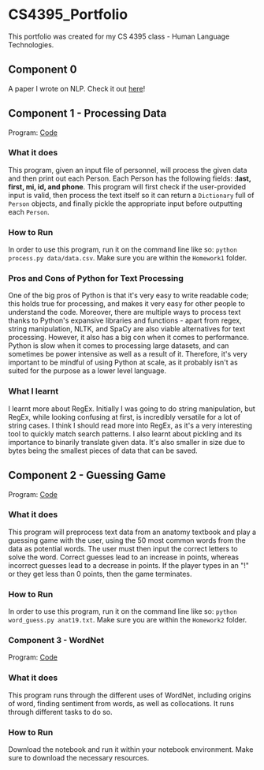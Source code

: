 # CS4395_Portfolio
This portfolio was created for my CS 4395 class - Human Language Technologies.

## Component 0
A paper I wrote on NLP. Check it out [here](Overview_of_NLP.pdf)!

## Component 1 - Processing Data
Program: [Code](Homework1/process.py)
### What it does
This program, given an input file of personnel, will process the given data and then print out each Person. Each Person has the following fields: **:last, first, mi, id, and phone**. This program will first check if the user-provided input is valid, then process the text itself so it can return a `Dictionary` full of `Person` objects, and finally pickle the appropriate input before outputting each `Person`.
### How to Run
In order to use this program, run it on the command line like so:
`python process.py data/data.csv`. Make sure you are within the `Homework1` folder.
### Pros and Cons of Python for Text Processing
One of the big pros of Python is that it's very easy to write readable code; this holds true for processing, and makes it very easy for other people to understand the code. Moreover, there are multiple ways to process text thanks to Python's expansive libraries and functions - apart from regex, string manipulation, NLTK, and SpaCy are also viable alternatives for text processing.
However, it also has a big con when it comes to performance. Python is slow when it comes to processing large datasets, and can sometimes be power intensive as well as a result of it. Therefore, it's very important to be mindful of using Python at scale, as it probably isn't as suited for the purpose as a lower level language.
### What I learnt
I learnt more about RegEx. Initially I was going to do string manipulation, but RegEx, while looking confusing at first, is incredibly versatile for a lot of string cases. I think I should read more into RegEx, as it's a very interesting tool to quickly match search patterns. I also learnt about pickling and its importance to binarily translate given data. It's also smaller in size due to bytes being the smallest pieces of data that can be saved. 
## Component 2 - Guessing Game
Program: [Code](Homework2/word_guess.py)
### What it does
This program will preprocess text data from an anatomy textbook and play a guessing game with the user, using the 50 most common words from the data as potential words. The user must then input the correct letters to solve the word. Correct guesses lead to an increase in points, whereas incorrect guesses lead to a decrease in points. If the player types in an "!" or they get less than 0 points, then the game terminates. 
### How to Run
In order to use this program, run it on the command line like so:
`python word_guess.py anat19.txt`. Make sure you are within the `Homework2` folder.
### Component 3 - WordNet
Program: [Code](Homework3/WordNetProgram.ipynb)
### What it does
This program runs through the different uses of WordNet, including origins of word, finding sentiment from words, as well as collocations. It runs through different tasks to do so.
### How to Run
Download the notebook and run it within your notebook environment. Make sure to download the necessary resources.
